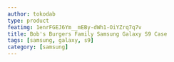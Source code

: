 ```yaml
---
author: tokodab
type: product
featimg: 1enrFGEJ6Ym__mEBy-dWh1-OiYZrq7q7v
title: Bob's Burgers Family Samsung Galaxy S9 Case
tags: [samsung, galaxy, s9]
category: [samsung]
---
```

